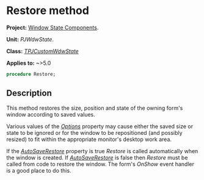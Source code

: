 # Restore method

**Project:** [Window State Components](../API.md).

**Unit:** _PJWdwState_.

**Class:** _[TPJCustomWdwState](./TPJCustomWdwState.md)_

**Applies to:** ~>5.0

```pascal
procedure Restore;
```

## Description

This method restores the size, position and state of the owning form's window according to saved values.

Various values of the _[Options](./TPJCustomWdwState-Options.md)_ property may cause either the saved size or state to be ignored or for the window to be repositioned (and possibly resized) to fit within the appropriate monitor's desktop work area.

If the _[AutoSaveRestore](./TPJCustomWdwState-AutoSaveRestore.md)_ property is true _Restore_ is called automatically when the window is created. If _[AutoSaveRestore](./TPJCustomWdwState-AutoSaveRestore.md)_ is false then _Restore_ must be called from code to restore the window. The form's _OnShow_ event handler is a good place to do this.
